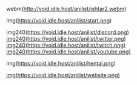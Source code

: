 webm(http://void.idle.host/anilist/ishtar2.webm)

img(https://void.idle.host/anilist/start.png)
 
img240(https://void.idle.host/anilist/discord.png) [img240(https://void.idle.host/anilist/twitter.png) ](https://twitter.com/Shift8Void) [img240(https://void.idle.host/anilist/twitch.png) ](https://twitch.tv/Shift8Void) [img240(https://void.idle.host/anilist/youtube.png) ](https://www.youtube.com/channel/UCYgm_nPvoJilnfKCSLIE5eA)

img(https://void.idle.host/anilist/hentai.png)

[img(https://void.idle.host/anilist/website.png) ](https://void.idle.host)
